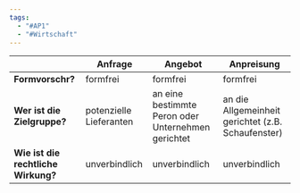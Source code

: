 ```yaml
---
tags:
  - "#AP1"
  - "#Wirtschaft"
---
```

|                                     | **Anfrage**             | **Angebot**                                        | **Anpreisung**                                     |
| ----------------------------------- | ----------------------- | -------------------------------------------------- | -------------------------------------------------- |
| **Formvorschr?**                    | formfrei                | formfrei                                           | formfrei                                           |
| **Wer ist die Zielgruppe?**         | potenzielle Lieferanten | an eine bestimmte Peron oder Unternehmen gerichtet | an die Allgemeinheit gerichtet (z.B. Schaufenster) |
| **Wie ist die rechtliche Wirkung?** | unverbindlich           | unverbindlich                                      | unverbindlich                                      |
